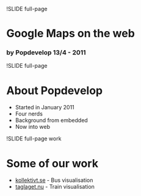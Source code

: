 !SLIDE full-page
# Google Maps on the web #
### by Popdevelop 13/4 - 2011 ###

!SLIDE full-page

# About Popdevelop

* Started in January 2011
* Four nerds
* Background from embedded
* Now into web

!SLIDE full-page work

# Some of our work

* [kollektivt.se](http://kollektivt.se) - Bus visualisation
* [taglaget.nu](http://taglaget.nu) - Train visualisation
<!-- Mer?
Dogvibes, Consulting embedded, Consulting web, Iphone utveckling, Arduino
-->

